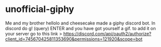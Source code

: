 # unofficial-giphy
Me and my brother hellolo and cheesecake made a giphy discord bot. In discord do g! (query) ENTER and you have got yourself a gif. to add it on your server go to this link > https://discord.com/api/oauth2/authorize?client_id=745670425811353690&permissions=121920&scope=bot
